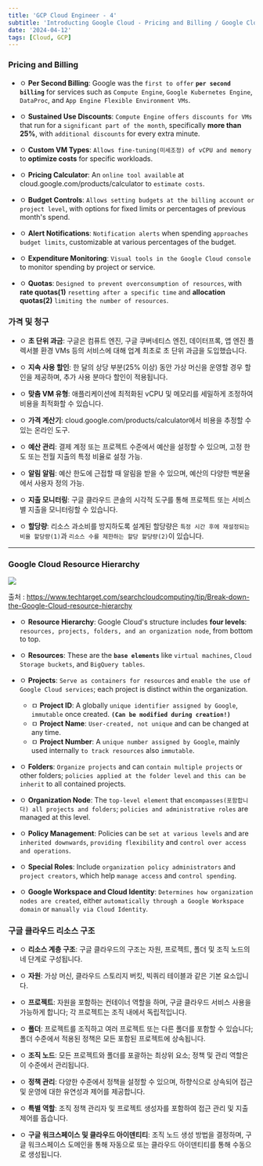 ```yaml
---
title: 'GCP Cloud Engineer - 4'
subtitle: 'Introducting Google Cloud - Pricing and Billing / Google Cloud Resource Hierarchy'
date: '2024-04-12'
tags: [Cloud, GCP]
---
```


### Pricing and Billing 

- ㅇ **Per Second Billing**: Google was the `first to offer` **`per second billing`** for services such as `Compute Engine`, `Google Kubernetes Engine`, `DataProc`, and `App Engine Flexible Environment VMs`.

- ㅇ **Sustained Use Discounts**: `Compute Engine offers discounts for VMs` that run for a `significant part of the month`, specifically **more than 25%**, with `additional discounts` for every extra minute.

- ㅇ **Custom VM Types**: `Allows fine-tuning(미세조정) of vCPU and memory` to **optimize costs** for specific workloads.

- ㅇ **Pricing Calculator**: An `online tool available` at cloud.google.com/products/calculator to `estimate costs`.

- ㅇ **Budget Controls**: `Allows setting budgets at the billing account or project level`, with options for fixed limits or percentages of previous month's spend.

- ㅇ **Alert Notifications**: `Notification alerts` when spending `approaches budget limits`, customizable at various percentages of the budget.

- ㅇ **Expenditure Monitoring**: `Visual tools in the Google Cloud console` to monitor spending by project or service.

- ㅇ **Quotas**: `Designed to prevent overconsumption of resources`, with **rate quotas(1)** `resetting after a specific time` and **allocation quotas(2)** `limiting the number of resources`.

### 가격 및 청구

- ㅇ **초 단위 과금**: 구글은 컴퓨트 엔진, 구글 쿠버네티스 엔진, 데이터프록, 앱 엔진 플렉서블 환경 VMs 등의 서비스에 대해 업계 최초로 초 단위 과금을 도입했습니다.

- ㅇ **지속 사용 할인**: 한 달의 상당 부분(25% 이상) 동안 가상 머신을 운영할 경우 할인을 제공하며, 추가 사용 분마다 할인이 적용됩니다.

- ㅇ **맞춤 VM 유형**: 애플리케이션에 최적화된 vCPU 및 메모리를 세밀하게 조정하여 비용을 최적화할 수 있습니다.

- ㅇ **가격 계산기**: cloud.google.com/products/calculator에서 비용을 추정할 수 있는 온라인 도구.

- ㅇ **예산 관리**: 결제 계정 또는 프로젝트 수준에서 예산을 설정할 수 있으며, 고정 한도 또는 전월 지출의 특정 비율로 설정 가능.

- ㅇ **알림 알림**: 예산 한도에 근접할 때 알림을 받을 수 있으며, 예산의 다양한 백분율에서 사용자 정의 가능.

- ㅇ **지출 모니터링**: 구글 클라우드 콘솔의 시각적 도구를 통해 프로젝트 또는 서비스별 지출을 모니터링할 수 있습니다.

- ㅇ **할당량**: 리소스 과소비를 방지하도록 설계된 할당량은 `특정 시간 후에 재설정되는 비율 할당량(1)`과 `리소스 수를 제한하는 할당 할당량(2)`이 있습니다.


-------------

### Google Cloud Resource Hierarchy

<img class='blogImage' src='/blog/gcrh.png'>

출처 : https://www.techtarget.com/searchcloudcomputing/tip/Break-down-the-Google-Cloud-resource-hierarchy

- ㅇ **Resource Hierarchy**: Google Cloud's structure includes **four levels**: `resources, projects, folders, and an organization node`, from bottom to top.

- ㅇ **Resources**: These are the **`base elements`** like `virtual machines`, `Cloud Storage buckets`, and `BigQuery tables`.

- ㅇ **Projects**: `Serve as containers for resources` and `enable the use of Google Cloud services`; each project is distinct within the organization.
  - ㅁ **Project ID**: A globally `unique identifier assigned by Google`, `immutable` once created. **`(Can be modified during creation!)`**
  - ㅁ **Project Name**: `User-created, not unique` and can be changed at any time.
  - ㅁ **Project Number**: A `unique number assigned by Google`, mainly used internally `to track resources` also `immutable`.
  
- ㅇ **Folders**: `Organize projects` and can `contain multiple projects` or other folders; `policies applied at the folder level` `and this can be inherit` to all contained projects. 

- ㅇ **Organization Node**: The `top-level element` that `encompasses(포함합니다) all projects and folders`; `policies and administrative roles` are managed at this level.

- ㅇ **Policy Management**: Policies can be `set at various levels` and are `inherited downwards`, `providing flexibility` and `control over access and operations`.

- ㅇ **Special Roles**: Include `organization policy administrators` and `project creators`, which help `manage access` and `control spending`.

- ㅇ **Google Workspace and Cloud Identity**: `Determines how organization nodes are created`, either `automatically through a Google Workspace domain` or `manually via Cloud Identity`.

### 구글 클라우드 리소스 구조

- ㅇ **리소스 계층 구조**: 구글 클라우드의 구조는 자원, 프로젝트, 폴더 및 조직 노드의 네 단계로 구성됩니다.

- ㅇ **자원**: 가상 머신, 클라우드 스토리지 버킷, 빅쿼리 테이블과 같은 기본 요소입니다.

- ㅇ **프로젝트**: 자원을 포함하는 컨테이너 역할을 하며, 구글 클라우드 서비스 사용을 가능하게 합니다; 각 프로젝트는 조직 내에서 독립적입니다.

- ㅇ **폴더**: 프로젝트를 조직하고 여러 프로젝트 또는 다른 폴더를 포함할 수 있습니다; 폴더 수준에서 적용된 정책은 모든 포함된 프로젝트에 상속됩니다.

- ㅇ **조직 노드**: 모든 프로젝트와 폴더를 포괄하는 최상위 요소; 정책 및 관리 역할은 이 수준에서 관리됩니다.

- ㅇ **정책 관리**: 다양한 수준에서 정책을 설정할 수 있으며, 하향식으로 상속되어 접근 및 운영에 대한 유연성과 제어를 제공합니다.

- ㅇ **특별 역할**: 조직 정책 관리자 및 프로젝트 생성자를 포함하여 접근 관리 및 지출 제어를 돕습니다.

- ㅇ **구글 워크스페이스 및 클라우드 아이덴티티**: 조직 노드 생성 방법을 결정하며, 구글 워크스페이스 도메인을 통해 자동으로 또는 클라우드 아이덴티티를 통해 수동으로 생성됩니다.